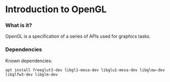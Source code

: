 # Introduction to OpenGL

### What is it?

OpenGL is a specification of a series of APIs used for graphics tasks.

### Dependencies

Known dependencies:

```
apt install freeglut3-dev libgl1-mesa-dev libglu1-mesa-dev libglew-dev libglfw3-dev libglm-dev
```

